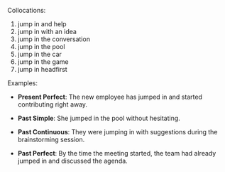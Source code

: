 Collocations:

1. jump in and help
2. jump in with an idea
3. jump in the conversation
4. jump in the pool
5. jump in the car
6. jump in the game
7. jump in headfirst

Examples:

- **Present Perfect**: The new employee has jumped in and started contributing right away.

- **Past Simple**: She jumped in the pool without hesitating.

- **Past Continuous**: They were jumping in with suggestions during the brainstorming session.

- **Past Perfect**: By the time the meeting started, the team had already jumped in and discussed the agenda.
